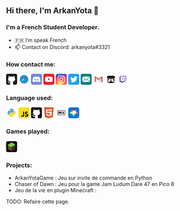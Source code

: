 ## Hi there, I'm ArkanYota 👋

### I'm a French Student Developer. 
- 🇫🇷 I’m speak French
- 📫 Contact on Discord: arkanyota#3321

### How contact me: 

[<img src="Images/github.svg" alt="drawing" width="30px"/>](http://github.com/ARKANYOTA/)
[<img src="Images/safari.svg" alt="drawing" width="30px"/>](http://arkan-yota.github.io/)
<img src="Images/discord.svg" alt="drawing" width="30px"/>
[<img src="Images/youtube.svg" alt="drawing" width="30px"/>](https://www.youtube.com/channel/UC44p7IFHS8WK7CF3zSv38QA/)
[<img src="Images/instagram.svg" alt="drawing" width="30px"/>](http://www.instagram.com/arkanyota/)
[<img src="Images/twitter.svg" alt="drawing" width="30px"/>](https://twitter.com/arkanyota/)
[<img src="Images/email.svg" alt="drawing" width="30px"/>](mailto:arkanyota@icloud.com)
[<img src="Images/gmail.svg" alt="drawing" width="30px"/>](mailto:lesarktime@gmail.com)
[<img src="Images/itch_io.svg" alt="drawing" width="30px"/>](https://arkanyota.itch.io/)
[<img src="Images/twitch.svg" alt="drawing" width="30px"/>](https://www.twitch.tv/arkanyota)

### Language used: 
<img src="Images/python.svg" alt="drawing" width="30px"/> <img src="Images/javascript.svg" alt="drawing" width="30px"/> <img src="Images/github.svg" alt="drawing" width="30px"/> <img src="Images/html5.svg" alt="drawing" width="30px"/> <img src="Images/markdown.svg" alt="drawing" width="30px"/> <img src="Images/pico8.2.svg" alt="drawing" width="30px"/>

### Games played:
<img src="Images/minecraft.svg" alt="drawing" width="30px"/>

### Projects:
- ArkanYotaGame : Jeu sur invite de commande en Python
- Chaser of Dawn : Jeu pour la game Jam Ludum Dare 47 en Pico 8
- Jeu de la vie en plugin Minecraft :
<!--
**ARKANYOTA/ARKANYOTA** is a ✨ _special_ ✨ repository because its `README.md` (this file) appears on your GitHub profile.

Here are some ideas to get you started:

- 🔭 I’m currently working on ...
- 🌱 I’m currently learning ...
- 👯 I’m looking to collaborate on ...
- 🤔 I’m looking for help with ...
- 💬 Ask me about ...
- 📫 How to reach me: ...
- 😄 Pronouns: ...
- ⚡ Fun fact: ...
-->

TODO: Refaire cette page.
